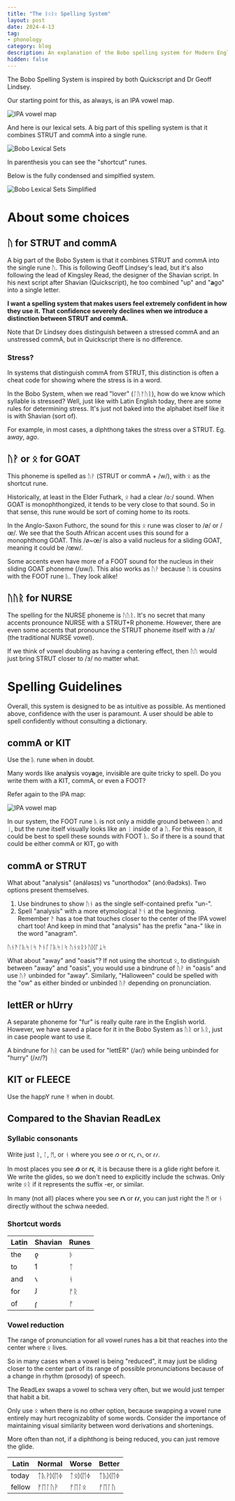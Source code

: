 ```yaml
---
title: "The ᛒᛟᛒᛟ Spelling System"
layout: post
date: 2024-4-13
tag:
- phonology
category: blog
description: An explanation of the Bobo spelling system for Modern English Futhorc
hidden: false
---
```


The Bobo Spelling System is inspired by both Quickscript and Dr Geoff Lindsey.

Our starting point for this, as always, is an IPA vowel map.

![IPA vowel map](/assets/images/runeSchool2IPAmapNoSchwa.png)

And here is our lexical sets. A big part of this spelling system is that it combines STRUT and commA into a single rune.

![Bobo Lexical Sets](/assets/images/BoboLexicalSets.png)

In parenthesis you can see the "shortcut" runes. 

Below is the fully condensed and simplfied system.

![Bobo Lexical Sets Simplified](/assets/images/BoboLexicalSetsSimplified.png)

# About some choices

## ᚢ for STRUT and commA

A big part of the Bobo System is that it combines STRUT and commA into the single rune ᚢ. This is following Geoff Lindsey's lead, but it's also following the lead of Kingsley Read, the designer of the Shavian script. In his next script after Shavian (Quickscript), he too combined "up" and "**a**go" into a single letter.

**I want a spelling system that makes users feel extremely confident in how they use it. That confidence severely declines when we introduce a distinction between STRUT and commA.**

Note that Dr Lindsey does distinguish between a stressed commA and an unstressed commA, but in Quickscript there is no difference.

### Stress?

In systems that distinguish commA from STRUT, this distinction is often a cheat code for showing where the stress is in a word.

In the Bobo System, when we read "lover" (ᛚᚢᚠᚢᚱ), how do we know which syllable is stressed? Well, just like with Latin English today, there are some rules for determining stress. It's just not baked into the alphabet itself like it is with Shavian (sort of).

For example, in most cases, a diphthong takes the stress over a STRUT. Eg. a*way*, a*go*.

## ᚢᚹ or ᛟ for GOAT

This phoneme is spelled as ᚢᚹ (STRUT or commA + /w/), with ᛟ as the shortcut rune.

Historically, at least in the Elder Futhark, ᛟ had a clear /o:/ sound. When GOAT is monophthongized, it tends to be very close to that sound. So in that sense, this rune would be sort of coming home to its roots.

In the Anglo-Saxon Futhorc, the sound for this ᛟ rune was closer to /ø/ or /œ/. We see that the South African accent uses this sound for a monophthong GOAT. This /ø~œ/ is also a valid nucleus for a sliding GOAT, meaning it could be /œw/. 

Some accents even have more of a FOOT sound for the nucleus in their sliding GOAT phoneme (/ʊw/). This also works as ᚢᚹ because ᚢ is cousins with the FOOT rune ᚣ. They look alike!

## ᚢᚢᚱ for NURSE

The spelling for the NURSE phoneme is ᚢᚢᚱ. It's no secret that many accents pronounce NURSE with a STRUT+R phoneme. However, there are even some accents that pronounce the STRUT phoneme itself with a /ɜ/ (the traditional NURSE vowel). 

If we think of vowel doubling as having a centering effect, then ᚢᚢ would just bring STRUT closer to /ɜ/ no matter what.

# Spelling Guidelines

Overall, this system is designed to be as intuitive as possible. As mentioned above, confidence with the user is paramount. A user should be able to spell confidently without consulting a dictionary.

## commA or KIT

Use the ᚣ rune when in doubt.

Many words like anal**y**sis voy**a**ge, invis**i**ble are quite tricky to spell. Do you write them with a KIT, commA, or even a FOOT?

Refer again to the IPA map:

![IPA vowel map](/assets/images/runeSchool2IPAmapNoSchwa.png)

In our system, the FOOT rune ᚣ is not only a middle ground between ᚢ and ᛁ, but the rune itself visually looks like an ᛁ inside of a ᚢ. For this reason, it could be best to spell these sounds with FOOT ᚣ. So if there is a sound that could be either commA or KIT, go with 

## commA or STRUT

What about "analysis" (ənáləsɪs) vs "unorthodox" (ənóːθədɔks). Two options present themselves. 

1. Use bindrunes to show ᚢᚾ as the single self-contained prefix "un-".
2. Spell "analysis" with a more etymological ᚫᚾ at the beginning. Remember ᚫ has a toe that touches closer to the center of the IPA vowel chart too! And keep in mind that "analysis" has the prefix "ana-" like in the word "anagram".

ᚢᚾᚫᛚᚣᛋᛁᛋ
ᚫᚾᚪᛚᚣᛋᛁᛋ
ᚢᚾᛟᚱᚦᚢᛞᚩᛣᛋ

What about "away" and "oasis"? If not using the shortcut ᛟ, to distinguish between "away" and "oasis", you would use a bindrune of ᚢᚹ in "oasis" and use ᚢᚹ unbinded for "away". Similarly, "Halloween" could be spelled with the "ow" as either binded or unbinded ᚢᚹ depending on pronunciation.

## lettER or hUrry

A separate phoneme for "fur" is really quite rare in the English world. However, we have saved a place for it in the Bobo System as ᚢᚱ or ᚣᚱ, just in case people want to use it.

A bindrune for ᚢᚱ can be used for "lettER" (/ər/) while being unbinded for "hurry" (/ʌr/?) 

## KIT or FLEECE

Use the happY rune ᛡ when in doubt.

## Compared to the Shavian ReadLex

### Syllabic consonants

Write just ᚱ, ᛚ, ᛗ, or ᚾ where you see 𐑼 or 𐑩𐑤, 𐑩𐑯, or 𐑩𐑥.

In most places you see **𐑼** or **𐑩𐑤**, it is because there is a glide right before it. We write the glides, so we don't need to explicitly include the schwas. Only write ᛟᚱ if it represents the suffix -er, or similar.

In many (not all) places where you see **𐑩𐑯** or **𐑩𐑥**, you can just right the ᛗ or ᚾ directly without the schwa needed.

### Shortcut words

| Latin | Shavian | Runes | 
| --- | --- | --- |
| the | 𐑞 | ᚦ |
| to | 𐑑 | ᛏ |
| and | 𐑯 | ᚾ |
| for | 𐑓 | ᚠᚱ |
| of | 𐑝 | ᚠ |

### Vowel reduction

The range of pronunciation for all vowel runes has a bit that reaches into the center where ᛟ lives.

So in many cases when a vowel is being "reduced", it may just be sliding closer to the center part of its range of possible pronunciations because of a change in rhythm (prosody) of speech.

The ReadLex swaps a vowel to schwa very often, but we would just temper that habit a bit.

Only use ᛟ when there is no other option, because swapping a vowel rune entirely may hurt recognizablity of some words. Consider the importance of maintaining visual similarity between word derivations and shortenings.

More often than not, if a diphthong is being reduced, you can just remove the glide.

| Latin | Normal | Worse | Better |
| --- | --- | --- | --- |
| today | ᛏᚣᚹᛞᛖᛄ | ᛏᛟᛞᛖᛄ | ᛏᚣᛞᛖᛄ |
| fellow | ᚠᛖᛚᚢᚹ | ᚠᛖᛚᛟ | ᚠᛖᛚᚢ |



